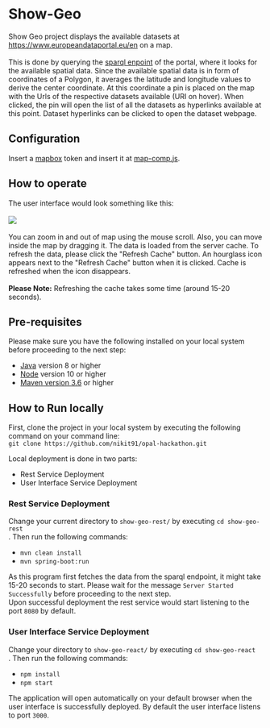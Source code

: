 # Show-Geo
Show Geo project displays the available datasets at https://www.europeandataportal.eu/en on a map.<br><br>
This is done by querying the <a href="https://www.europeandataportal.eu/sparql">sparql enpoint</a> of the portal, where it looks for the available spatial data. Since the available spatial data is in form of coordinates of a Polygon, it averages the latitude and longitude values to derive the center coordinate. At this coordinate a pin is placed on the map with the Urls of the respective datasets available (URI on hover). When clicked, the pin will open the list of all the datasets as hyperlinks available at this point. Dataset hyperlinks can be clicked to open the dataset webpage.
## Configuration
Insert a [mapbox](https://docs.mapbox.com/help/tutorials/get-started-tokens-api/) token and insert it at [map-comp.js](https://github.com/projekt-opal/hackathon/blob/show-geo/show-geo-react/src/map/map-comp.js#L14).
## How to operate
The user interface would look something like this: <br><br>
<kbd>
  <img src="show-geo-ss.png">
</kbd>
<br><br>
You can zoom in and out of map using the mouse scroll. Also, you can move inside the map by dragging it. The data is loaded from the server cache. To refresh the data, please click the "Refresh Cache" button. An hourglass icon appears next to the "Refresh Cache" button when it is clicked. Cache is refreshed when the icon disappears.<br><br>
<b>Please Note:</b> Refreshing the cache takes some time (around 15-20 seconds).
## Pre-requisites
Please make sure you have the following installed on your local system before proceeding to the next step:
* <a href="https://www.oracle.com/java/technologies/javase-downloads.htmll">Java</a> version 8 or higher
* <a href="https://nodejs.org/en/download/">Node</a> version 10 or higher
* <a href="https://maven.apache.org/download.cgi">Maven version 3.6</a> or higher
## How to Run locally
First, clone the project in your local system by executing the following command on your command line: <br>`git clone https://github.com/nikit91/opal-hackathon.git` <br>

Local deployment is done in two parts:
* Rest Service Deployment
* User Interface Service Deployment

### Rest Service Deployment
Change your current directory to `show-geo-rest/` by executing `cd show-geo-rest` <br>. Then run the following commands:
* `mvn clean install`
* `mvn spring-boot:run`

As this program first fetches the data from the sparql endpoint, it might take 15-20 seconds to start. Please wait for the message `Server Started Successfully` before proceeding to the next step. <br>
Upon successful deployment the rest service would start listening to the port `8080` by default.

### User Interface Service Deployment
Change your directory to `show-geo-react/` by executing `cd show-geo-react` <br>. Then run the following commands:
* `npm install`
* `npm start`

The application will open automatically on your default browser when the user interface is successfully deployed. By default the user interface listens to port `3000`.
